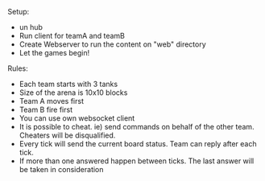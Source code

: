 Setup:
- un hub
- Run client for teamA and teamB
- Create Webserver to run the content on "web" directory
- Let the games begin!

Rules:
- Each team starts with 3 tanks
- Size of the arena is 10x10 blocks
- Team A moves first
- Team B fire first
- You can use own websocket client
- It is possible to cheat. ie) send commands on behalf of the other team. Cheaters will be disqualified.
- Every tick will send the current board status. Team can reply after each tick. 
- If more than one answered happen between ticks. The last answer will be taken in consideration

